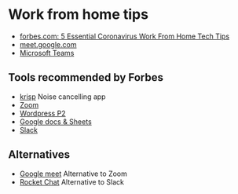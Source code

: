 # Work from home tips
- [forbes.com: 5 Essential Coronavirus Work From Home Tech Tips](https://www.forbes.com/sites/tjmccue/2020/03/13/5-essential-coronavirus-work-from-home-tech-tips/)
- [meet.google.com](https://meet.google.com/)
- [Microsoft Teams](https://www.microsoft.com/microsoft-365/microsoft-teams/group-chat-software)

## Tools recommended by Forbes
- [krisp](https://krisp.ai/) Noise cancelling app
- [Zoom](https://zoom.us/)
- [Wordpress P2](https://p2theme.com/)
- [Google docs & Sheets](https://docs.google.com/)
- [Slack](https://slack.com/)

## Alternatives
- [Google meet](https://meet.google.com/) Alternative to Zoom
- [Rocket Chat](https://rocket.chat/) Alternative to Slack
